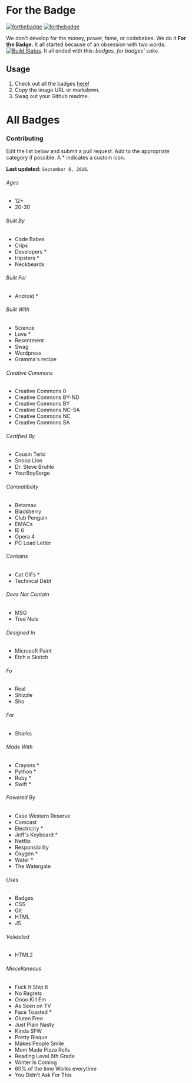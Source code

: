 # For the Badge

[![forthebadge](http://forthebadge.com/images/badges/fuck-it-ship-it.svg)](http://forthebadge.com)
[![forthebadge](http://forthebadge.com/images/badges/no-ragrets.svg)](http://forthebadge.com)

We don't develop for the money, power, fame, or codebabes. We do it **For the Badge.** It all started because of an obsession with two words: [![Build Status](https://travis-ci.org/BraveUX/for-the-badge.svg)](https://travis-ci.org/BraveUX/for-the-badge). It all ended with this: _badges, for badges’ sake_.

## Usage

1. Check out all the badges [here](http://forthebadge.com)!
2. Copy the image URL or markdown.
3. Swag out your Github readme.

# All Badges

### Contributing

Edit the list below and submit a pull request.  Add to the appropriate category if possible. A \* indicates a custom icon.

**Last updated:** `September 6, 2016`.

###### Ages

* 12+
* 20-30

###### Built By

* Code Babes
* Crips
* Developers \*
* Hipsters \*
* Neckbeards

###### Built For

* Android \*

###### Built With

* Science
* Love \*
* Resentment
* Swag
* Wordpress
* Gramma's recipe

###### Creative Commons

* Creative Commons 0
* Creative Commons BY-ND
* Creative Commons BY
* Creative Commons NC-SA
* Creative Commons NC
* Creative Commons SA

###### Certified By

* Cousin Terio
* Snoop Lion
* Dr. Steve Bruhle
* YourBoySerge

###### Compatibility

* Betamax
* Blackberry
* Club Penguin
* EMACs
* IE 6
* Opera 4
* PC Load Letter

###### Contains

* Cat GIFs \*
* Technical Debt

###### Does Not Contain

* MSG
* Tree Nuts

###### Designed In

* Microsoft Paint
* Etch a Sketch

###### Fo

* Real
* Shizzle
* Sho

###### For

* Sharks

###### Made With

* Crayons \*
* Python \*
* Ruby \*
* Swift \*

###### Powered By

* Case Western Reserve
* Comcast
* Electricity \*
* Jeff's Keyboard \*
* Netflix
* Responsibility
* Oxygen \*
* Water \*
* The Watergate

###### Uses

* Badges
* CSS
* Git
* HTML
* JS

###### Validated

* HTML2

###### Miscellaneous

* Fuck It Ship It
* No Ragrets
* Oooo Kill Em
* As Seen on TV
* Face Toasted \*
* Gluten Free
* Just Plain Nasty
* Kinda SFW
* Pretty Risque
* Makes People Smile
* Mom Made Pizza Rolls
* Reading Level 6th Grade
* Winter Is Coming
* 60% of the time Works everytime
* You Didn't Ask For This